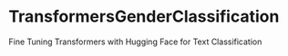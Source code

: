 # TransformersGenderClassification
Fine Tuning Transformers with Hugging Face for Text Classification
